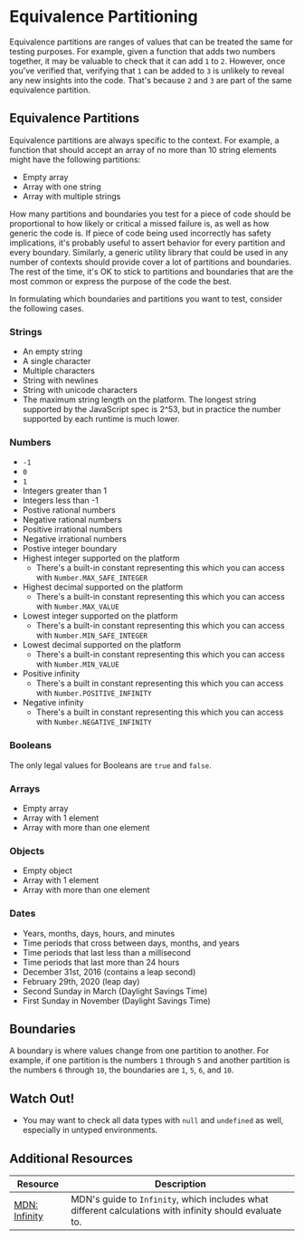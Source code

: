 # Equivalence Partitioning

Equivalence partitions are ranges of values that can be treated the same for testing purposes. For example, given a function that adds two numbers together, it may be valuable to check that it can add `1` to `2`. However, once you've verified that, verifying that `1` can be added to `3` is unlikely to reveal any new insights into the code. That's because `2` and `3` are part of the same equivalence partition.

## Equivalence Partitions

Equivalence partitions are always specific to the context. For example, a function that should accept an array of no more than 10 string elements might have the following partitions:

* Empty array
* Array with one string
* Array with multiple strings

How many partitions and boundaries you test for a piece of code should be proportional to how likely or critical a missed failure is, as well as how generic the code is. If piece of code being used incorrectly has safety implications, it's probably useful to assert behavior for every partition and every boundary. Similarly, a generic utility library that could be used in any number of contexts should provide cover a lot of partitions and boundaries. The rest of the time, it's OK to stick to partitions and boundaries that are the most common or express the purpose of the code the best.

In formulating which boundaries and partitions you want to test, consider the following cases.

### Strings

* An empty string
* A single character
* Multiple characters
* String with newlines
* String with unicode characters
* The maximum string length on the platform. The longest string supported by the JavaScript spec is 2^53, but in practice the number supported by each runtime is much lower.

### Numbers

* `-1`
* `0`
* `1`
* Integers greater than 1
* Integers less than -1
* Postive rational numbers
* Negative rational numbers
* Positive irrational numbers
* Negative irrational numbers
* Postive integer boundary
* Highest integer supported on the platform
  * There's a built-in constant representing this which you can access with `Number.MAX_SAFE_INTEGER`
* Highest decimal supported on the platform
  * There's a built-in constant representing this which you can access with `Number.MAX_VALUE`
* Lowest integer supported on the platform
  * There's a built-in constant representing this which you can access with `Number.MIN_SAFE_INTEGER`
* Lowest decimal supported on the platform
  * There's a built-in constant representing this which you can access with `Number.MIN_VALUE`
* Positive infinity
  * There's a built in constant representing this which you can access with `Number.POSITIVE_INFINITY`
* Negative infinity
  * There's a built in constant representing this which you can access with `Number.NEGATIVE_INFINITY`

### Booleans

The only legal values for Booleans are `true` and `false`.

### Arrays

* Empty array
* Array with 1 element
* Array with more than one element

### Objects

* Empty object
* Array with 1 element
* Array with more than one element

### Dates

* Years, months, days, hours, and minutes
* Time periods that cross between days, months, and years
* Time periods that last less than a millisecond
* Time periods that last more than 24 hours
* December 31st, 2016 (contains a leap second)
* February 29th, 2020 (leap day)
* Second Sunday in March (Daylight Savings Time)
* First Sunday in November (Daylight Savings Time)

## Boundaries

A boundary is where values change from one partition to another. For example, if one partition is the numbers `1` through `5` and another partition is the numbers `6` through `10`, the boundaries are `1`, `5`, `6`, and `10`.

## Watch Out!

* You may want to check all data types with `null` and `undefined` as well, especially in untyped environments.

## Additional Resources

| Resource | Description |
| --- | --- |
| [MDN: Infinity](https://developer.mozilla.org/en-US/docs/Web/JavaScript/Reference/Global_Objects/Number/POSITIVE_INFINITY) | MDN's guide to `Infinity`, which includes what different calculations with infinity should evaluate to. |
